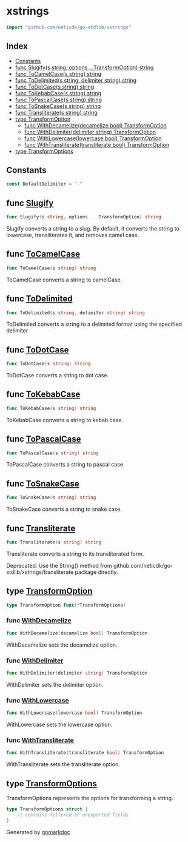 <!-- Code generated by gomarkdoc. DO NOT EDIT -->

# xstrings

```go
import "github.com/neticdk/go-stdlib/xstrings"
```

## Index

- [Constants](<#constants>)
- [func Slugify\(s string, options ...TransformOption\) string](<#Slugify>)
- [func ToCamelCase\(s string\) string](<#ToCamelCase>)
- [func ToDelimited\(s string, delimiter string\) string](<#ToDelimited>)
- [func ToDotCase\(s string\) string](<#ToDotCase>)
- [func ToKebabCase\(s string\) string](<#ToKebabCase>)
- [func ToPascalCase\(s string\) string](<#ToPascalCase>)
- [func ToSnakeCase\(s string\) string](<#ToSnakeCase>)
- [func Transliterate\(s string\) string](<#Transliterate>)
- [type TransformOption](<#TransformOption>)
  - [func WithDecamelize\(decamelize bool\) TransformOption](<#WithDecamelize>)
  - [func WithDelimiter\(delimiter string\) TransformOption](<#WithDelimiter>)
  - [func WithLowercase\(lowercase bool\) TransformOption](<#WithLowercase>)
  - [func WithTransliterate\(transliterate bool\) TransformOption](<#WithTransliterate>)
- [type TransformOptions](<#TransformOptions>)


## Constants

<a name="DefaultDelimiter"></a>

```go
const DefaultDelimiter = "-"
```

<a name="Slugify"></a>
## func [Slugify](<https://github.com/neticdk/go-stdlib/blob/main/xstrings/slug.go#L12>)

```go
func Slugify(s string, options ...TransformOption) string
```

Slugify converts a string to a slug. By default, it converts the string to lowercase, transliterates it, and removes camel case.

<a name="ToCamelCase"></a>
## func [ToCamelCase](<https://github.com/neticdk/go-stdlib/blob/main/xstrings/case.go#L24>)

```go
func ToCamelCase(s string) string
```

ToCamelCase converts a string to camelCase.

<a name="ToDelimited"></a>
## func [ToDelimited](<https://github.com/neticdk/go-stdlib/blob/main/xstrings/case.go#L68>)

```go
func ToDelimited(s string, delimiter string) string
```

ToDelimited converts a string to a delimited format using the specified delimiter

<a name="ToDotCase"></a>
## func [ToDotCase](<https://github.com/neticdk/go-stdlib/blob/main/xstrings/case.go#L19>)

```go
func ToDotCase(s string) string
```

ToDotCase converts a string to dot case.

<a name="ToKebabCase"></a>
## func [ToKebabCase](<https://github.com/neticdk/go-stdlib/blob/main/xstrings/case.go#L9>)

```go
func ToKebabCase(s string) string
```

ToKebabCase converts a string to kebab case.

<a name="ToPascalCase"></a>
## func [ToPascalCase](<https://github.com/neticdk/go-stdlib/blob/main/xstrings/case.go#L58>)

```go
func ToPascalCase(s string) string
```

ToPascalCase converts a string to pascal case.

<a name="ToSnakeCase"></a>
## func [ToSnakeCase](<https://github.com/neticdk/go-stdlib/blob/main/xstrings/case.go#L14>)

```go
func ToSnakeCase(s string) string
```

ToSnakeCase converts a string to snake case.

<a name="Transliterate"></a>
## func [Transliterate](<https://github.com/neticdk/go-stdlib/blob/main/xstrings/transliterate.go#L8>)

```go
func Transliterate(s string) string
```

Transliterate converts a string to its transliterated form.

Deprecated: Use the String\(\) method from github.com/neticdk/go-stdlib/xstrings/transliterate package directly.

<a name="TransformOption"></a>
## type [TransformOption](<https://github.com/neticdk/go-stdlib/blob/main/xstrings/option.go#L5>)



```go
type TransformOption func(*TransformOptions)
```

<a name="WithDecamelize"></a>
### func [WithDecamelize](<https://github.com/neticdk/go-stdlib/blob/main/xstrings/option.go#L34>)

```go
func WithDecamelize(decamelize bool) TransformOption
```

WithDecamelize sets the decamelize option.

<a name="WithDelimiter"></a>
### func [WithDelimiter](<https://github.com/neticdk/go-stdlib/blob/main/xstrings/option.go#L41>)

```go
func WithDelimiter(delimiter string) TransformOption
```

WithDelimiter sets the delimiter option.

<a name="WithLowercase"></a>
### func [WithLowercase](<https://github.com/neticdk/go-stdlib/blob/main/xstrings/option.go#L27>)

```go
func WithLowercase(lowercase bool) TransformOption
```

WithLowercase sets the lowercase option.

<a name="WithTransliterate"></a>
### func [WithTransliterate](<https://github.com/neticdk/go-stdlib/blob/main/xstrings/option.go#L20>)

```go
func WithTransliterate(transliterate bool) TransformOption
```

WithTransliterate sets the transliterate option.

<a name="TransformOptions"></a>
## type [TransformOptions](<https://github.com/neticdk/go-stdlib/blob/main/xstrings/option.go#L8-L17>)

TransformOptions represents the options for transforming a string.

```go
type TransformOptions struct {
    // contains filtered or unexported fields
}
```

Generated by [gomarkdoc](<https://github.com/princjef/gomarkdoc>)
